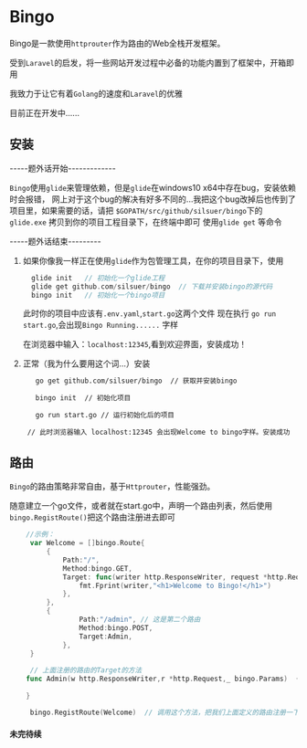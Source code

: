 # Bingo

Bingo是一款使用`httprouter`作为路由的Web全栈开发框架。

受到`Laravel`的启发，将一些网站开发过程中必备的功能内置到了框架中，开箱即用

我致力于让它有着`Golang`的速度和`Laravel`的优雅

目前正在开发中......

## 安装

-----题外话开始-------------

`Bingo`使用`glide`来管理依赖，但是`glide`在windows10 x64中存在bug，安装依赖时会报错，
网上对于这个bug的解决有好多不同的...我把这个bug改掉后也传到了项目里，如果需要的话，请把
`$GOPATH/src/github/silsuer/bingo`下的`glide.exe` 拷贝到你的项目工程目录下，在终端中即可
使用`glide get` 等命令


-----题外话结束---------

 1. 如果你像我一样正在使用`glide`作为包管理工具，在你的项目目录下，使用
 
    ```go
      glide init   // 初始化一个glide工程
      glide get github.com/silsuer/bingo  // 下载并安装bingo的源代码
      bingo init   // 初始化一个bingo项目
    ```
    
    此时你的项目中应该有`.env.yaml`,`start.go`这两个文件
    现在执行
    `go run start.go`,会出现`Bingo Running......` 字样
    
    在浏览器中输入：`localhost:12345`,看到欢迎界面，安装成功！
    
 2. 正常（我为什么要用这个词...）安装
 
    ```markdown
       go get github.com/silsuer/bingo  // 获取并安装bingo
     
       bingo init  // 初始化项目
   
       go run start.go // 运行初始化后的项目
     
     // 此时浏览器输入 localhost:12345 会出现Welcome to bingo字样。安装成功
    ```

## 路由

  `Bingo`的路由策略非常自由，基于`Httprouter`，性能强劲。
  
  随意建立一个go文件，或者就在start.go中，声明一个路由列表，然后使用`bingo.RegistRoute()`把这个路由注册进去即可
   
   ```go
       //示例：
        var Welcome = []bingo.Route{
        	{
        		Path:"/",
        		Method:bingo.GET,
        		Target: func(writer http.ResponseWriter, request *http.Request, params bingo.Params) {
        			fmt.Fprint(writer,"<h1>Welcome to Bingo!</h1>")
        		},
        	},
        	{
            		Path:"/admin", // 这是第二个路由
            		Method:bingo.POST,
            		Target:Admin,
            	},
        }
        
        // 上面注册的路由的Target的方法
       func Admin(w http.ResponseWriter,r *http.Request,_ bingo.Params)  {
       	
       }

        bingo.RegistRoute(Welcome)  // 调用这个方法，把我们上面定义的路由注册一下
   ```
   
 ####  未完待续